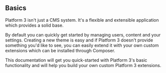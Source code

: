 ## Basics

Platform 3 isn't just a CMS system. It's a flexible and extensible application which provides a solid base.

By default you can quickly get started by managing users, content and your settings. Creating a new theme is easy and if Platform 3 doesn't provide something you'd like to see, you can easily extend it with your own custom extensions which can be installed through Composer.

This documentation will get you quick-started with Platform 3's basic functionality and will help you build your own custom Platform 3 extensions.

